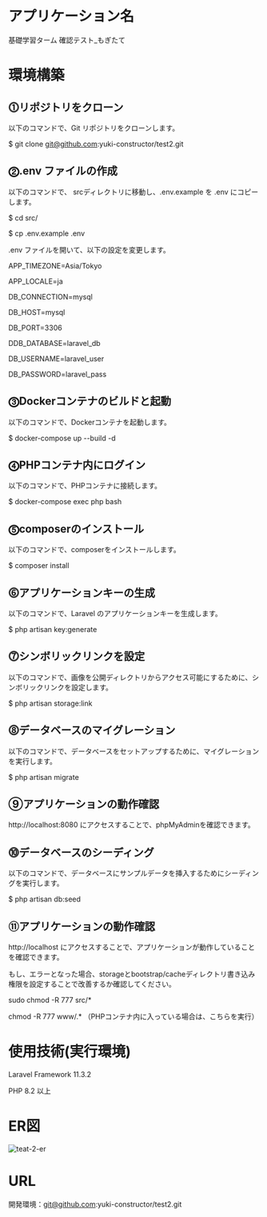 # アプリケーション名
基礎学習ターム 確認テスト_もぎたて

# 環境構築
## ⓵リポジトリをクローン
以下のコマンドで、Git リポジトリをクローンします。

$ git clone git@github.com:yuki-constructor/test2.git

## ⓶.env ファイルの作成
以下のコマンドで、 srcディレクトリに移動し、.env.example を .env にコピーします。

$ cd src/

$ cp .env.example .env

.env ファイルを開いて、以下の設定を変更します。

APP_TIMEZONE=Asia/Tokyo

APP_LOCALE=ja

DB_CONNECTION=mysql

DB_HOST=mysql

DB_PORT=3306

DDB_DATABASE=laravel_db

DB_USERNAME=laravel_user

DB_PASSWORD=laravel_pass

## ⓷Dockerコンテナのビルドと起動
以下のコマンドで、Dockerコンテナを起動します。

$ docker-compose up --build -d

## ⓸PHPコンテナ内にログイン
以下のコマンドで、PHPコンテナに接続します。

$ docker-compose exec php bash

## ⓹composerのインストール
以下のコマンドで、composerをインストールします。

$ composer install

## ⓺アプリケーションキーの生成
以下のコマンドで、Laravel のアプリケーションキーを生成します。

$ php artisan key:generate

## ⓻シンボリックリンクを設定
以下のコマンドで、画像を公開ディレクトリからアクセス可能にするために、シンボリックリンクを設定します。

$ php artisan storage:link

## ⓼データベースのマイグレーション
以下のコマンドで、データベースをセットアップするために、マイグレーションを実行します。

$ php artisan migrate

## ⑨アプリケーションの動作確認
http://localhost:8080 にアクセスすることで、phpMyAdminを確認できます。

## ⓾データベースのシーディング
以下のコマンドで、データベースにサンプルデータを挿入するためにシーディングを実行します。

$ php artisan db:seed

## ⑪アプリケーションの動作確認
http://localhost にアクセスすることで、アプリケーションが動作していることを確認できます。

もし、エラーとなった場合、storageとbootstrap/cacheディレクトリ書き込み権限を設定することで改善するか確認してください。

sudo chmod -R 777 src/*

chmod -R 777 www/.* （PHPコンテナ内に入っている場合は、こちらを実行）

# 使用技術(実行環境)
Laravel Framework 11.3.2

PHP 8.2 以上

# ER図
![teat-2-er](https://github.com/user-attachments/assets/c94ea3e9-8d71-4738-8b4c-54bb7b04da71)

# URL
開発環境：git@github.com:yuki-constructor/test2.git
